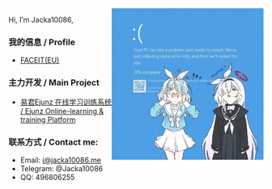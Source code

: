 <img align="right" src="image.jpg" width="300px" />

Hi, I’m Jacka10086,

### 我的信息 / Profile
- [FACEIT(EU)](https://faceittracker.net/players/Jacka1-)

### 主力开发 / Main Project
- [易君Ejunz 在线学习训练系统 / Ejunz Online-learning & training Platform](https://github.com/ejunz-dev/Ejunz)

### 联系方式 / Contact me:
- Email: i@jacka10086.me
- Telegram: @Jacka10086
- QQ: 496806255
